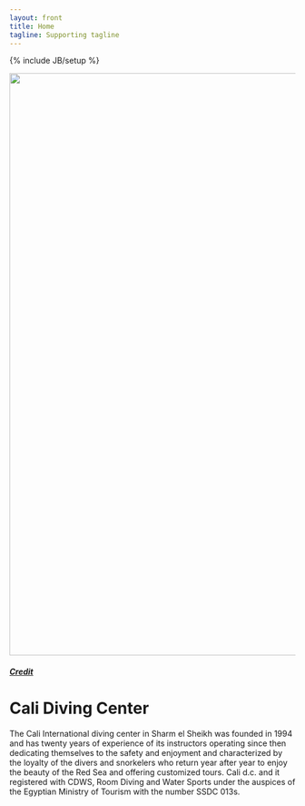```yaml
---
layout: front
title: Home
tagline: Supporting tagline
---
```

{% include JB/setup %}

<a href="https://www.flickr.com/photos/markuspuumala/39585537944" title="View photo on Flickr" target="_blank"><img src="https://live.staticflickr.com/4623/39585537944_c427362e20_b.jpg" style="width: 1024px;"></a><br />
<h5><a href="https://www.flickr.com/photos/markuspuumala/" title="View user on Flickr" target="_blank">Credit</a></h5>

# Cali Diving Center

The Cali International diving center in Sharm el Sheikh was founded in 1994 and has twenty years of experience of its instructors operating
since then dedicating themselves to the safety and enjoyment and characterized by the loyalty of the divers and snorkelers who
return year after year to enjoy the beauty of the Red Sea and offering customized tours. Cali d.c. and it registered with
CDWS, Room Diving and Water Sports under the auspices of the Egyptian Ministry of Tourism with the number SSDC 013s.
